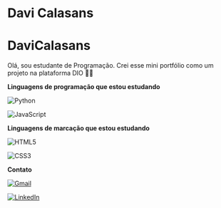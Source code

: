 # Davi Calasans
#       DaviCalasans
Olá, sou estudante de Programação. Crei esse mini portfólio como um projeto na plataforma DIO 👨‍💻

**Linguagens de programação que estou estudando**

![Python](https://img.shields.io/badge/python-3670A0?style=for-the-badge&logo=python&logoColor=ffdd54) 

![JavaScript](https://img.shields.io/badge/JavaScript-F7DF1E?style=for-the-badge&logo=javascript&logoColor=black)

**Linguagens de marcação que estou estudando**

![HTML5](https://img.shields.io/badge/HTML5-E34F26?style=for-the-badge&logo=html5&logoColor=white)

![CSS3](https://img.shields.io/badge/CSS3-1572B6?style=for-the-badge&logo=css3&logoColor=white)

**Contato**

[![Gmail](https://img.shields.io/badge/Gmail-333333?style=for-the-badge&logo=gmail&logoColor)](davivida878@gmail.com)

[![LinkedIn](https://img.shields.io/badge/LinkedIn-0077B5?style=for-the-badge&logo=linkedin&logoColor=white)](https://br.linkedin.com/in/davi-calasans-757b27251?trk=people-guest_people_search-card)

